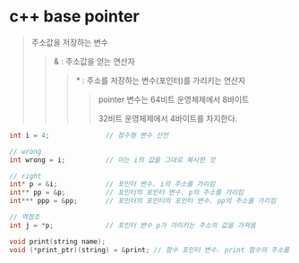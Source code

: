 # c++ base pointer

> 주소값을 저장하는 변수
>
> > & : 주소값을 얻는 연산자
> >
> > > \* : 주소를 저장하는 변수(포인터)를 가리키는 연산자
> > >
> > > > pointer 변수는 64비트 운영체제에서 8바이트
> > > >
> > > > 32비트 운영체제에서 4바이트를 차지한다.

```cpp
int i = 4;              // 정수형 변수 선언

// wrong
int wrong = i;          // 이는 i의 값을 그대로 복사한 것

// right
int* p = &i;            // 포인터 변수. i의 주소를 가리킴
int** pp = &p;          // 포인터의 포인터 변수. p의 주소를 가리킴
int*** ppp = &pp;       // 포인터의 포인터의 포인터 변수. pp의 주소를 가리킴

// 역참조
int j = *p;             // 포인터 변수 p가 가리키는 주소의 값을 가져옴

void print(string name);
void (*print_ptr)(string) = &print; // 함수 포인터 변수. print 함수의 주소를 가리킴
```
